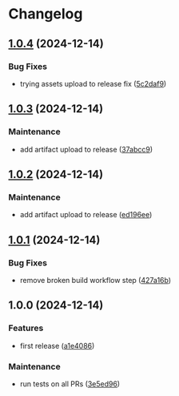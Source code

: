 # Changelog

## [1.0.4](https://github.com/Clasyc/notidock/compare/v1.0.3...v1.0.4) (2024-12-14)


### Bug Fixes

* trying assets upload to release fix ([5c2daf9](https://github.com/Clasyc/notidock/commit/5c2daf969fe58bbe83a7d1c4dbd627a35de7f965))

## [1.0.3](https://github.com/Clasyc/notidock/compare/v1.0.2...v1.0.3) (2024-12-14)


### Maintenance

* add artifact upload to release ([37abcc9](https://github.com/Clasyc/notidock/commit/37abcc9d049ef90f9f282476ee58e619c59c43b2))

## [1.0.2](https://github.com/Clasyc/notidock/compare/v1.0.1...v1.0.2) (2024-12-14)


### Maintenance

* add artifact upload to release ([ed196ee](https://github.com/Clasyc/notidock/commit/ed196ee877a3994a1f074c78c1a6cd1c6c3e156f))

## [1.0.1](https://github.com/Clasyc/notidock/compare/v1.0.0...v1.0.1) (2024-12-14)


### Bug Fixes

* remove broken build workflow step ([427a16b](https://github.com/Clasyc/notidock/commit/427a16be3c26b884ec269008d0e0aded232f24c6))

## 1.0.0 (2024-12-14)


### Features

* first release ([a1e4086](https://github.com/Clasyc/notidock/commit/a1e4086f58c89fc4a9f80020910e5ea28de56e75))


### Maintenance

* run tests on all PRs ([3e5ed96](https://github.com/Clasyc/notidock/commit/3e5ed96304f13232460c9fe12ce5c2e85201a2ee))
